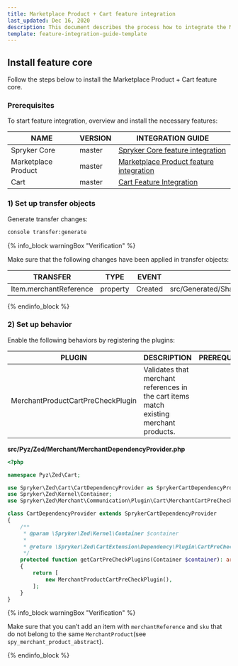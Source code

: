 ```yaml
---
title: Marketplace Product + Cart feature integration
last_updated: Dec 16, 2020
description: This document describes the process how to integrate the Marketplace Product + Cart feature into a Spryker project.
template: feature-integration-guide-template
---
```


## Install feature core

Follow the steps below to install the Marketplace Product + Cart feature core.

### Prerequisites

To start feature integration, overview and install the necessary features:

| NAME | VERSION | INTEGRATION GUIDE  |
|-|-|-|
| Spryker Core | master | [Spryker Core feature integration](https://documentation.spryker.com/docs/spryker-core-feature-integration)  |
| Marketplace Product | master | [Marketplace Product feature integration](/docs/marketplace/dev/feature-integration-guides/marketplace-product-feature-integration.html)|
| Cart | master | [Cart Feature Integration](https://github.com/spryker-feature/cart) |

### 1) Set up transfer objects

Generate transfer changes:
```bash
console transfer:generate
```



{% info_block warningBox "Verification" %}

Make sure that the following changes have been applied in transfer objects:

| TRANSFER | TYPE | EVENT | PATH |
|-|-|-|-|
| Item.merchantReference | property | Created | src/Generated/Shared/Transfer/ItemTransfer |

{% endinfo_block %}

### 2) Set up behavior
Enable the following behaviors by registering the plugins:

| PLUGIN | DESCRIPTION | PREREQUISITES | NAMESPACE |
|-|-|-|-|
| MerchantProductCartPreCheckPlugin | Validates that merchant references in the cart items match existing merchant products. |  | Spryker\Zed\MerchantProduct\Communication\Plugin\Cart |

**src/Pyz/Zed/Merchant/MerchantDependencyProvider.php**

```php
<?php

namespace Pyz\Zed\Cart;

use Spryker\Zed\Cart\CartDependencyProvider as SprykerCartDependencyProvider;
use Spryker\Zed\Kernel\Container;
use Spryker\Zed\Merchant\Communication\Plugin\Cart\MerchantCartPreCheckPlugin;

class CartDependencyProvider extends SprykerCartDependencyProvider
{
    /**
     * @param \Spryker\Zed\Kernel\Container $container
     *
     * @return \Spryker\Zed\CartExtension\Dependency\Plugin\CartPreCheckPluginInterface[]
     */
    protected function getCartPreCheckPlugins(Container $container): array
    {
        return [
            new MerchantProductCartPreCheckPlugin(),
        ];
    }
}
```

{% info_block warningBox "Verification" %}

Make sure that you can’t add an item with `merchantReference` and `sku` that do not belong to the same `MerchantProduct`(see `spy_merchant_product_abstract`).

{% endinfo_block %}
